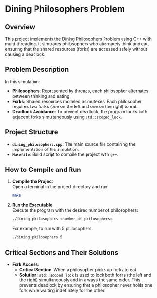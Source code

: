 # Dining Philosophers Problem

## Overview
This project implements the Dining Philosophers Problem using C++ with multi-threading. It simulates philosophers who alternately think and eat, ensuring that the shared resources (forks) are accessed safely without causing a deadlock.

## Problem Description
In this simulation:
- **Philosophers**: Represented by threads, each philosopher alternates between thinking and eating.
- **Forks**: Shared resources modeled as mutexes. Each philosopher requires two forks (one on the left and one on the right) to eat.
- **Deadlock Avoidance**: To prevent deadlock, the program locks both adjacent forks simultaneously using `std::scoped_lock`.

## Project Structure
- **`dining_philosophers.cpp`**: The main source file containing the implementation of the simulation.
- **`Makefile`**: Build script to compile the project with `g++`.

## How to Compile and Run
1. **Compile the Project**  
   Open a terminal in the project directory and run:
   ```bash
   make
   ```
2. **Run the Executable**  
   Execute the program with the desired number of philosophers:
   ```bash
   ./dining_philosophers <number_of_philosophers>
   ```
   For example, to run with 5 philosophers:
   ```bash
   ./dining_philosophers 5
   ```

## Critical Sections and Their Solutions
- **Fork Access**:  
  - **Critical Section**: When a philosopher picks up forks to eat.  
  - **Solution**: `std::scoped_lock` is used to lock both forks (the left and the right) simultaneously and in always the same order. This prevents deadlock by ensuring that a philosopher never holds one fork while waiting indefinitely for the other.